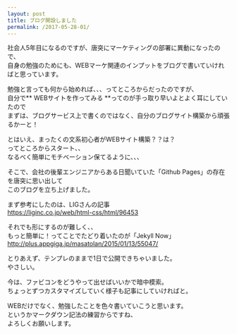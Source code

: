 ```yaml
---
layout: post
title: ブログ開設しました
permalink: /2017-05-28-01/
---
```


社会人5年目になるのですが、唐突にマーケティングの部署に異動になったので、  
自身の勉強のためにも、WEBマーケ関連のインプットをブログで書いていければと思っています。


勉強と言っても何から始めれば、、、ってところからだったのですが、  
自分で** WEBサイトを作ってみる **ってのが手っ取り早いよとよく耳にしていたので  
まずは、ブログサービス上で書くのではなく、自分のブログサイト構築から頑張るかーと！ 


とはいえ、まったくの文系初心者がWEBサイト構築？？は？  
ってところからスタート、、  
なるべく簡単にモチベーション保てるように、、、  

そこで、会社の後輩エンジニアからある日聞いていた「Github Pages」の存在を唐突に思い出して  
このブログを立ち上げました。  


まず参考にしたのは、LIGさんの記事  
<https://liginc.co.jp/web/html-css/html/96453>  

それでも形にするのが難しく、、  
もっと簡単に！ってことでたどり着いたのが「Jekyll Now」  
<http://plus.appgiga.jp/masatolan/2015/01/13/55047/>  


とりあえず、テンプレのままで1日で公開できちゃいました。  
やさしい。  

今は、ファビコンをどうやって出せばいいかで暗中模索。  
ちょっとずつカスタマイズしていく様子も記事にしていければと。  

WEBだけでなく、勉強したことを色々書いていこうと思います。  
というかマークダウン記法の練習からですね、  
よろしくお願いします。  
